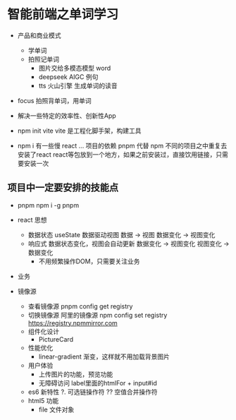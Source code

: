 # 智能前端之单词学习
- 产品和商业模式
    - 学单词 
    - 拍照记单词
        - 图片交给多模态模型 word
        - deepseek AIGC 例句
        - tts 火山引擎 生成单词的读音

- focus
    拍照背单词，用单词
- 解决一些特定的效率性、创新性App

- npm init vite
    vite 是工程化脚手架，构建工具
- npm i 有一些慢
    react ... 项目的依赖
    pnpm 代替 npm
    不同的项目之中重复去安装了react
    react等包放到一个地方，如果之前安装过，直接饮用链接，只需要安装一次

## 项目中一定要安排的技能点
- pnpm
    npm i -g pnpm
- react 思想
    - 数据状态 useState 数据驱动视图
        数据 -> 视图
        数据变化 -> 视图变化
    - 响应式 数据状态变化，视图会自动更新
        数据变化 -> 视图变化
        视图变化 -> 数据变化
        - 不用频繁操作DOM，只需要关注业务
- 业务

- 镜像源
    - 查看镜像源
        pnpm config get registry
    - 切换镜像源
        阿里的镜像源
            npm config set registry https://registry.npmmirror.com
    - 组件化设计
        - PictureCard
    - 性能优化
        - linear-gradient 渐变，这样就不用加载背景图片
    - 用户体验
        - 上传图片的功能，预览功能
        - 无障碍访问
            label里面的htmlFor + input#id
    - es6 新特性
        ?. 可选链操作符
        ?? 空值合并操作符
    - html5 功能
        - file 文件对象